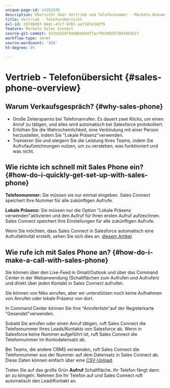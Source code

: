 ```yaml
---
unique-page-id: 14352438
description: Übersicht über Vertrieb und Telefonnummer - Marketo-Dokumente - Produktdokumentation
title: Vertrieb - Telefonübersicht
exl-id: 297d8d87-94dc-47c7-9781-ae7187e5ddf9
feature: Marketo Sales Connect
source-git-commit: 431bd258f9a68bbb9df7acf043085578d3d91b1f
workflow-type: tm+mt
source-wordcount: '314'
ht-degree: 0%

---
```


# Vertrieb - Telefonübersicht {#sales-phone-overview}

## Warum Verkaufsgespräch? {#why-sales-phone}

* Große Zeitersparnis bei Telefonanrufen. Es dauert zwei Klicks, um einen Anruf zu tätigen, und alles wird automatisch bei Salesforce protokolliert.
* Erhöhen Sie die Wahrscheinlichkeit, eine Verbindung mit einer Person herzustellen, indem Sie &quot;Lokale Präsenz&quot;verwenden.
* Trainieren Sie und steigern Sie die Leistung Ihres Teams, indem Sie Aufrufaufzeichnungen nutzen, um zu verstehen, was funktioniert und was nicht.

## Wie richte ich schnell mit Sales Phone ein? {#how-do-i-quickly-get-set-up-with-sales-phone}

**Telefonnummer:** Sie müssen sie nur einmal eingeben. Sales Connect speichert Ihre Nummer für alle zukünftigen Aufrufe.

**Lokale Präsenz:** Sie müssen nur die Option &quot;Lokale Präsenz verwenden&quot;aktivieren und den Aufruf für Ihren ersten Aufruf aufzeichnen. Sales Connect speichert Ihre Einstellungen für alle zukünftigen Aufrufe.

Wenn Sie möchten, dass Sales Connect in Salesforce automatisch eine Aufrufaktivität erstellt, sehen Sie sich dies an. [diesem Artikel](/help/marketo/product-docs/marketo-sales-connect/phone/calls-arent-logging-to-salesforce.md).

## Wie rufe ich mit Sales Phone an? {#how-do-i-make-a-call-with-sales-phone}

Sie können über den Live-Feed in Gmail/Outlook und über das Command Center in der Webanwendung (Schaltflächen zum Aufrufen und Aufrufen) und direkt über jeden Kontakt in Sales Connect aufrufen.

Sie können von Niko anrufen, aber wir unterstützen noch keine Aufnahmen von Anrufen oder lokale Präsenz von dort.

In Command Center können Sie Ihre &quot;Anruferliste&quot;auf der Registerkarte &quot;Gesendet&quot;verwenden.

Sobald Sie anrufen oder einen Anruf tätigen, ruft Sales Connect die Telefonnummer Ihres Leads/Kontakts von Salesforce ab. Wenn in Salesforce keine Nummer aufgeführt ist, ruft Sales Connect die Telefonnummer im Kontodatensatz ab.

Bei Teams, die andere CRMS verwenden, ruft Sales Connect die Telefonnummer aus der Nummer auf dem Datensatz in Sales Connect ab. Diese Daten können einfach über eine [CSV-Upload](/help/marketo/product-docs/marketo-sales-connect/people/managing-contacts/import-contacts-via-csv.md).

Treten Sie auf das große Grün **Aufruf** Schaltfläche. Ihr Telefon fängt dann an zu klingeln. Nehmen Sie Ihr Telefon auf und Sales Connect ruft automatisch den Lead/Kontakt an.
